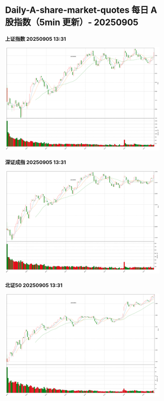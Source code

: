 
# Daily-A-share-market-quotes 每日 A 股指数（5min 更新）- 20250905

### 上证指数 20250905 13:31
![](./fig/2025/9/20250905-sh000001.png)

### 深证成指 20250905 13:31
![](./fig/2025/9/20250905-sz399001.png)

### 北证50 20250905 13:31
![](./fig/2025/9/20250905-bj899050.png)
